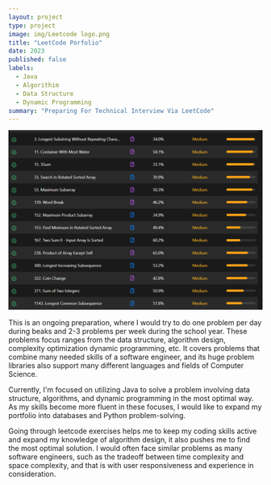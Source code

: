 ```yaml
---
layout: project
type: project
image: img/Leetcode logo.png
title: "LeetCode Porfolio"
date: 2023
published: false
labels:
  - Java
  - Algorithim
  - Data Structure
  - Dynamic Programming 
summary: "Preparing For Technical Interview Via LeetCode"
---
```


<div class="text-center p-4">
  <img width="600px" src="../img/leetcode stats.png" class="img-thumbnail" >
</div>

This is an ongoing preparation, where I would try to do one problem per day during beaks and 2-3 problems per week during the school year. These problems focus ranges from the data structure, algorithm design, complexity optimization dynamic programming, etc. It covers problems that combine many needed skills of a software engineer, and its huge problem libraries also support many different languages and fields of Computer Science. 

Currently, I'm focused on utilizing Java to solve a problem involving data structure, algorithms, and dynamic programming in the most optimal way. As my skills become more fluent in these focuses, I would like to expand my portfolio into databases and Python problem-solving. 

Going through leetcode exercises helps me to keep my coding skills active and expand my knowledge of algorithm design, it also pushes me to find the most optimal solution. I would often face similar problems as many software engineers, such as the tradeoff between time complexity and space complexity, and that is with user responsiveness and experience in consideration. 
